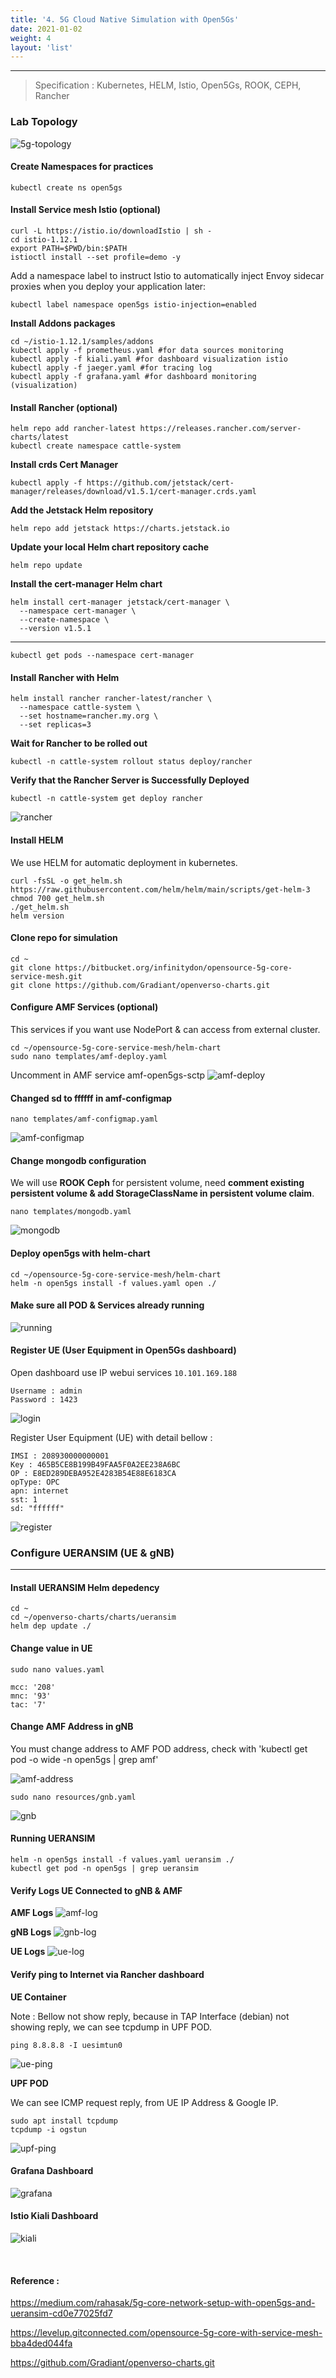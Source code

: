 ```yaml
---
title: '4. 5G Cloud Native Simulation with Open5Gs'
date: 2021-01-02
weight: 4
layout: 'list'
---
```

---
> Specification : Kubernetes, HELM, Istio, Open5Gs, ROOK, CEPH, Rancher

### **Lab Topology**
![5g-topology](./5Glab.png)

#### Create Namespaces for practices
```
kubectl create ns open5gs
```

#### Install Service mesh Istio (optional)
```
curl -L https://istio.io/downloadIstio | sh -
cd istio-1.12.1
export PATH=$PWD/bin:$PATH
istioctl install --set profile=demo -y
```

Add a namespace label to instruct Istio to automatically inject Envoy sidecar proxies when you deploy your application later:

```
kubectl label namespace open5gs istio-injection=enabled
```

**Install Addons packages**

```
cd ~/istio-1.12.1/samples/addons
kubectl apply -f prometheus.yaml #for data sources monitoring
kubectl apply -f kiali.yaml #for dashboard visualization istio
kubectl apply -f jaeger.yaml #for tracing log
kubectl apply -f grafana.yaml #for dashboard monitoring (visualization)
```


#### Install Rancher (optional)
```
helm repo add rancher-latest https://releases.rancher.com/server-charts/latest
kubectl create namespace cattle-system
```

**Install crds Cert Manager**

```
kubectl apply -f https://github.com/jetstack/cert-manager/releases/download/v1.5.1/cert-manager.crds.yaml
```

**Add the Jetstack Helm repository**

```
helm repo add jetstack https://charts.jetstack.io
```

**Update your local Helm chart repository cache**

```
helm repo update
```

**Install the cert-manager Helm chart**
```
helm install cert-manager jetstack/cert-manager \
  --namespace cert-manager \
  --create-namespace \
  --version v1.5.1
```

****
```
kubectl get pods --namespace cert-manager
```

#### Install Rancher with Helm
```
helm install rancher rancher-latest/rancher \
  --namespace cattle-system \
  --set hostname=rancher.my.org \
  --set replicas=3
```

**Wait for Rancher to be rolled out**

```
kubectl -n cattle-system rollout status deploy/rancher
```

**Verify that the Rancher Server is Successfully Deployed**

```
kubectl -n cattle-system get deploy rancher
```

![rancher](./rancher.png)


#### Install HELM
We use HELM for automatic deployment in kubernetes.
```
curl -fsSL -o get_helm.sh https://raw.githubusercontent.com/helm/helm/main/scripts/get-helm-3
chmod 700 get_helm.sh
./get_helm.sh
helm version    
```

#### Clone repo for simulation
```
cd ~
git clone https://bitbucket.org/infinitydon/opensource-5g-core-service-mesh.git
git clone https://github.com/Gradiant/openverso-charts.git
```

#### Configure AMF Services (optional)
This services if you want use NodePort & can access from external cluster.

```
cd ~/opensource-5g-core-service-mesh/helm-chart
sudo nano templates/amf-deploy.yaml
```

Uncomment in AMF service amf-open5gs-sctp
![amf-deploy](./amf-deploy.png)

#### Changed sd to ffffff in amf-configmap
```
nano templates/amf-configmap.yaml
```
![amf-configmap](./amf-configmap.png)

#### Change mongodb configuration
We will use **ROOK Ceph** for persistent volume, need **comment existing persistent volume & add StorageClassName in persistent volume claim**.

```
nano templates/mongodb.yaml
```
![mongodb](./mongodb.png)


#### Deploy open5gs with helm-chart 
```
cd ~/opensource-5g-core-service-mesh/helm-chart
helm -n open5gs install -f values.yaml open ./
```

#### Make sure all POD & Services already running 
![running](./running.png)


#### Register UE (User Equipment in Open5Gs dashboard)
Open dashboard use IP webui services `10.101.169.188`

```
Username : admin
Password : 1423
```

![login](./login.png)


Register User Equipment (UE) with detail bellow :
```
IMSI : 208930000000001
Key : 465B5CE8B199B49FAA5F0A2EE238A6BC
OP : E8ED289DEBA952E4283B54E88E6183CA
opType: OPC
apn: internet
sst: 1
sd: "ffffff"
```

![register](./register.png)


### **Configure UERANSIM (UE & gNB)**
---

#### Install UERANSIM Helm depedency
```
cd ~
cd ~/openverso-charts/charts/ueransim
helm dep update ./
```

#### Change value in UE 
```
sudo nano values.yaml
```

```
mcc: '208'
mnc: '93'
tac: '7'
```

#### Change AMF Address in gNB 
You must change address to AMF POD address, check with 'kubectl get pod -o wide -n open5gs | grep amf'

![amf-address](./amf-address.png)


```
sudo nano resources/gnb.yaml
```

![gnb](./gnb.png)

#### Running UERANSIM
```
helm -n open5gs install -f values.yaml ueransim ./
kubectl get pod -n open5gs | grep ueransim
```

#### Verify Logs UE Connected to gNB & AMF

**AMF Logs**
![amf-log](./amf-log.png)

**gNB Logs**
![gnb-log](./gnb-log.png)

**UE Logs**
![ue-log](./ue-log.png)

#### Verify ping to Internet via Rancher dashboard 

**UE Container**

Note : Bellow not show reply, because in TAP Interface (debian) not showing reply, we can see tcpdump in UPF POD.

```
ping 8.8.8.8 -I uesimtun0
```

![ue-ping](./ping-ue.png)


**UPF POD**

We can see ICMP request reply, from UE IP Address & Google IP.
```
sudo apt install tcpdump
tcpdump -i ogstun
```

![upf-ping](./ping-upf.png)


#### Grafana Dashboard

![grafana](./grafana.png)

#### Istio Kiali Dashboard

![kiali](./kiali.png)

&nbsp;
&nbsp;
#### Reference :

https://medium.com/rahasak/5g-core-network-setup-with-open5gs-and-ueransim-cd0e77025fd7

https://levelup.gitconnected.com/opensource-5g-core-with-service-mesh-bba4ded044fa

https://github.com/Gradiant/openverso-charts.git







